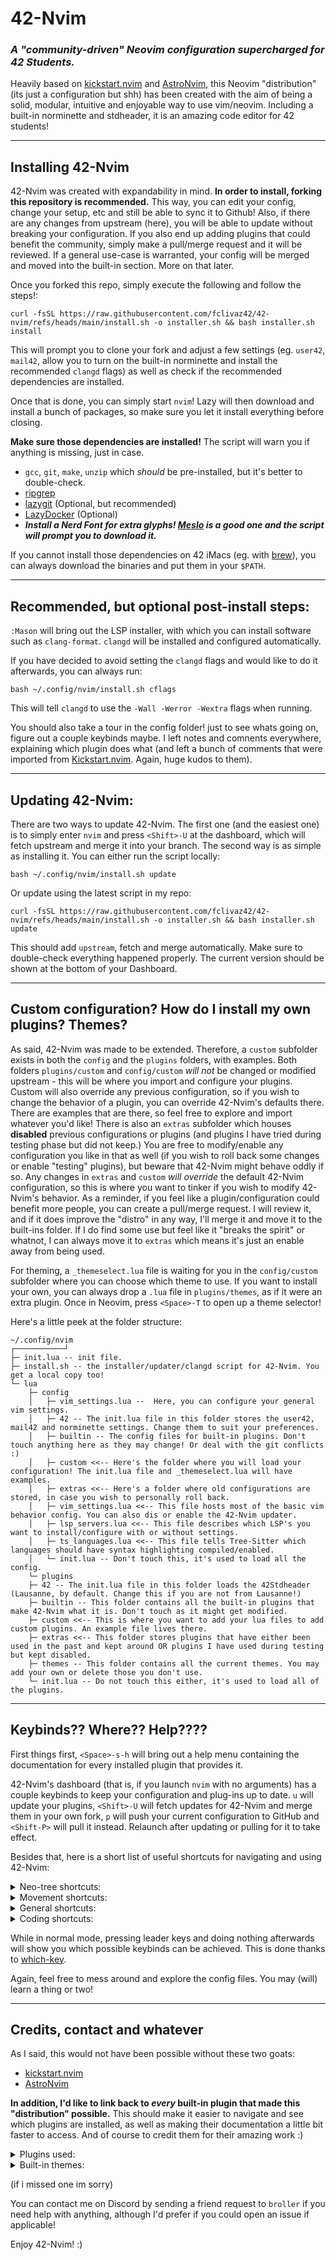 # 42-Nvim
### _A "community-driven" Neovim configuration supercharged for 42 Students._

Heavily based on [kickstart.nvim](https://github.com/nvim-lua/kickstart.nvim) and [AstroNvim](https://github.com/AstroNvim/AstroNvim), this Neovim "distribution" (its just a configuration but shh) has been created with the aim of being a solid, modular, intuitive and enjoyable way to use vim/neovim. Including a built-in norminette and stdheader, it is an amazing code editor for 42 students!

---
## Installing 42-Nvim
42-Nvim was created with expandability in mind. **In order to install, forking this repository is recommended.** This way, you can edit your config, change your setup, etc and still be able to sync it to Github! Also, if there are any changes from upstream (here), you will be able to update without breaking your configuration. If you also end up adding plugins that could benefit the community, simply make a pull/merge request and it will be reviewed. If a general use-case is warranted, your config will be merged and moved into the built-in section. More on that later.

Once you forked this repo, simply execute the following and follow the steps!:
```shell
curl -fsSL https://raw.githubusercontent.com/fclivaz42/42-nvim/refs/heads/main/install.sh -o installer.sh && bash installer.sh install
```

This will prompt you to clone your fork and adjust a few settings (eg. `user42`, `mail42`, allow you to turn on the built-in norminette and install the recommended `clangd` flags) as well as check if the recommended dependencies are installed.

Once that is done, you can simply start `nvim`! Lazy will then download and install a bunch of packages, so make sure you let it install everything before closing.

**Make sure those dependencies are installed!** The script will warn you if anything is missing, just in case.
- `gcc`, `git`, `make`, `unzip` which _should_ be pre-installed, but it's better to double-check.
- [ripgrep](https://github.com/BurntSushi/ripgrep)
- [lazygit](https://github.com/jesseduffield/lazygit) (Optional, but recommended)
- [LazyDocker](https://github.com/jesseduffield/lazydocker) (Optional)
- ***Install a Nerd Font for extra glyphs! [Meslo](https://github.com/ryanoasis/nerd-fonts/tree/master/patched-fonts/Meslo) is a good one and the script will prompt you to download it.***

If you cannot install those dependencies on 42 iMacs (eg. with [brew](https://github.com/kube/42homebrew)), you can always download the binaries and put them in your `$PATH`.

---
## Recommended, but optional post-install steps:
`:Mason` will bring out the LSP installer, with which you can install software such as `clang-format`. `clangd` will be installed and configured automatically.

If you have decided to avoid setting the `clangd` flags and would like to do it afterwards, you can always run:
```shell
bash ~/.config/nvim/install.sh cflags
```
This will tell `clangd` to use the `-Wall -Werror -Wextra` flags when running.

You should also take a tour in the config folder! just to see whats going on, figure out a couple keybinds maybe. I left notes and comnents everywhere, explaining which plugin does what (and left a bunch of comments that were imported from [Kickstart.nvim](https://github.com/nvim-lua/kickstart.nvim). Again, huge kudos to them).

---
## Updating 42-Nvim:
There are two ways to update 42-Nvim. The first one (and the easiest one) is to simply enter `nvim` and press `<Shift>-U` at the dashboard, which will fetch upstream and merge it into your branch.
The second way is as simple as installing it. You can either run the script locally:
```shell
bash ~/.config/nvim/install.sh update
```
Or update using the latest script in my repo:
```shell
curl -fsSL https://raw.githubusercontent.com/fclivaz42/42-nvim/refs/heads/main/install.sh -o installer.sh && bash installer.sh update
```
This should add `upstream`, fetch and merge automatically. Make sure to double-check everything happened properly. The current version should be shown at the bottom of your Dashboard.

---
## Custom configuration? How do I install my own plugins? Themes?
As said, 42-Nvim was made to be extended. Therefore, a `custom` subfolder exists in both the `config` and the `plugins` folders, with examples. Both folders `plugins/custom` and `config/custom` *will not* be changed or modified upstream - this will be where you import and configure your plugins. Custom will also override any previous configuration, so if you wish to change the behavior of a plugin, you can override 42-Nvim's defaults there. There are examples that are there, so feel free to explore and import whatever you'd like!
There is also an `extras` subfolder which houses **disabled** previous configurations or plugins (and plugins I have tried during testing phase but did not keep.) You are free to modify/enable any configuration you like in that as well (if you wish to roll back some changes or enable "testing" plugins), but beware that 42-Nvim might behave oddly if so.
Any changes in `extras` and `custom` *will override* the default 42-Nvim configuration, so this is where you want to tinker if you wish to modify 42-Nvim's behavior.
As a reminder, if you feel like a plugin/configuration could benefit more people, you can create a pull/merge request. I will review it, and if it does improve the "distro" in any way, I'll merge it and move it to the built-ins folder. If I do find some use but feel like it "breaks the spirit" or whatnot, I can always move it to `extras` which means it's just an enable away from being used.

For theming, a `_themeselect.lua` file is waiting for you in the `config/custom` subfolder where you can choose which theme to use. If you want to install your own, you can always drop a `.lua` file in `plugins/themes`, as if it were an extra plugin. Once in Neovim, press `<Space>-T` to open up a theme selector!

Here's a little peek at the folder structure:
```
~/.config/nvim
┌───────────┘
├─ init.lua -- init file.
├─ install.sh -- the installer/updater/clangd script for 42-Nvim. You get a local copy too!
└─ lua
    ├─ config
    │	├─ vim_settings.lua --  Here, you can configure your general vim settings.
    │	├─ 42 -- The init.lua file in this folder stores the user42, mail42 and norminette settings. Change them to suit your preferences.
    │	├─ builtin -- The config files for built-in plugins. Don't touch anything here as they may change! Or deal with the git conflicts :)
    │	├─ custom <<-- Here's the folder where you will load your configuration! The init.lua file and _themeselect.lua will have examples.
    │	├─ extras <<-- Here's a folder where old configurations are stored, in case you wish to personally roll back.
    │	├─ vim_settings.lua <<-- This file hosts most of the basic vim behavior config. You can also dis or enable the 42-Nvim updater.
    │	├─ lsp_servers.lua <<-- This file describes which LSP's you want to install/configure with or without settings.
    │	├─ ts_languages.lua <<-- This file tells Tree-Sitter which languages should have syntax highlighting compiled/enabled.
    │	└─ init.lua -- Don't touch this, it's used to load all the config.
    └─ plugins
	├─ 42 -- The init.lua file in this folder loads the 42Stdheader (Lausanne, by default. Change this if you are not from Lausanne!)
	├─ builtin -- This folder contains all the built-in plugins that make 42-Nvim what it is. Don't touch as it might get modified.
	├─ custom <<-- This is where you want to add your lua files to add custom plugins. An example file lives there.
	├─ extras <<-- This folder stores plugins that have either been used in the past and kept around OR plugins I have used during testing but kept disabled.
	├─ themes -- This folder contains all the current themes. You may add your own or delete those you don't use.
	└─ init.lua -- Do not touch this either, it's used to load all of the plugins.
```

---
## Keybinds?? Where?? Help????
First things first, `<Space>-s-h` will bring out a help menu containing the documentation for every installed plugin that provides it.

42-Nvim's dashboard (that is, if you launch `nvim` with no arguments) has a couple keybinds to keep your configuration and plug-ins up to date. `u` will update your plugins, `<Shift>-U` will fetch updates for 42-Nvim and merge them in your own fork, `p` will push your current configuration to GitHub and `<Shift-P>` will pull it instead. Relaunch after updating or pulling for it to take effect.

Besides that, here is a short list of useful shortcuts for navigating and using 42-Nvim:

<details><summary>Neo-tree shortcuts:</summary>

This section is the largest out of the bunch.
Keep in mind that most shortcuts only work when the cursor/focus is on Neo-Tree!

**Those keybinds are case-sensitive!**

| Keybind | Shortcut |
| :------ | :------- |
| `<CTRL>-h` | Toggle the Neo-Tree |
| `<CTRL>-d` | Toggle the Document Symbols pane |
| `<Space>` | Toggle folder (open/close) |
| `<Enter>` | Open file with widow picker |
| `<2-MouseL>` | Open file with widow picker |
| `<CTRL>-v` | Open selected file, splitting the selected buffer vertically |
| `<CTRL>-x` | Open selected file, splitting the selected buffer horizontally |
| `<CTRL>-k` | Add selected file/folder to Dashboard recents (can have up to 10) |
| `<Backspace>` | Navigate up a level (open parent directory) |
| `.` | Set folder as current working directory and focus to it |
| `w` | Open file when there is no buffer to split |
| `a` | Create file (supports BASH-like extension, eg `file.{c,h}pp` will create `file.cpp` and `file.hpp`) |
| `A` | Create folder |
| `c` | Copy to clipboard |
| `x` | Cut to clipboard |
| `p` | Paste from clipboard |
| `C` | Copy using a prompt |
| `m` | Move using a prompt |
| `r` | Rename file/folder |
| `d` | Delete file/folder |
| `R` | Refresh Neo-Tree |
| `H` | Toggle hidden files |
| `i` | Show file info |
| `P` | Preview file contents |
| `e` | Focus on filesystem |
| `b` | Focus on open buffers |
| `g` | Focus on git status |
| `>` | Switch to next source |
| `<` | Switch to prev source |

</details>

<details><summary>Movement shortcuts:</summary>

There are many more shortcuts, as shown by `which-key`, but here are a few of them.
`<CTRL>-W` is the leader combo for moving around. The next keybinds are case-insensitive.

| Keybind | Shortcut |
| :------ | :------- |
| `<CTRL>-W` | leader key to move around. |
| `<CTRL>-W-<Up>` | Move focus above. |
| `<CTRL>-W-<Left>` | Move focus to the left. |
| `<CTRL>-W-<Down>` | Move focus below. |
| `<CTRL>-W-<Right>` | Move focus to the right. |
| `<CTRL>-I` | Move focus above. |
| `<CTRL>-J` | Move focus to the left. |
| `<CTRL>-K` | Move focus below. |
| `<CTRL>-L` | Move focus to the right. |
| `<CTRL>-W-V` | Vertical split. |
| `<CTRL>-W-S` | Horizontal split. |
| `<CTRL>-W-Q` | Close active window. |

</details>

<details><summary>General shortcuts:</summary>

There are many more shortcuts, as shown by `which-key`, but here are a few of them.
`<Space>` is the leader key for many utilities. The next keybinds are case-insensitive.

| Keybind | Shortcut |
| :------ | :------- |
| `<Space>-<Space>` | Telescope into open buffers. |
| `<Space>-/` | Fuzzy search in current buffer. |
| `<Space>-?` | Telescope into recently opened files. |
| `<Space>-S-G` | Live Fuzzy Grep in current working directory. (my favourite!) |
| `<Space>-S-F` | Telescope into searching files. |
| `<Space>-S-H` | Telescope into searching help/documentation. |
| `<Space>-G-F` | Telescope search Git files. |
| `<Space>-L-G` | LazyGit interface. |
| `<Space>-L-D` | LazyDocker interface. |
| `<Space>-T` | Telescope into Themes. |

</details>

<details><summary>Coding shortcuts:</summary>

There are many more shortcuts, as shown by `which-key`, but here are a few of them.
`g` is the leader key for many coding shortcuts.

**Those keybinds are case-sensitive!**

| Keybind | Shortcut |
| :------ | :------- |
| `;-[` | Soft wrap mode (words wrap around) |
| `;-]` | Hard wrap mode (words do not wrap at all) |
| `;-\` | Switch line wrapping mode. |
| `g-c-c` | Toggle selection as line comment. |
| `g-b-c` | Toggle selection as block comment. |
| `g-c-A` | Insert comment at end of line. |
| `g-c-o` | Insert comment below. |
| `g-c-O` | Insert comment above. |
| `g-d` | Go to function definition. |
| `g-D` | Go to function declaration. |
| `g-I` | Go to function implementation. |
| `g-r` | Telescope every reference of a function. |
| `g-u` | Toggle selection to lowercase. |
| `g-U` | Toggle selection to uppercase. |
| `g-~` | Swap selection case. |
| `g-g` | Go to first line of document. |
| `g-i` | Go to last insertion. |
| `g-t` | Go to previous tab. |
| `g-T` | Go to next tab. |

There is a lot more to this so press `g` once and see what other keybinds you can use :)

</details>

While in normal mode, pressing leader keys and doing nothing afterwards will show you which possible keybinds can be achieved. This is done thanks to [which-key](https://github.com/folke/which-key.nvim).

Again, feel free to mess around and explore the config files. You may (will) learn a thing or two!

---
## Credits, contact and whatever
As I said, this would not have been possible without these two goats:
- [kickstart.nvim](https://github.com/nvim-lua/kickstart.nvim)
- [AstroNvim](https://github.com/AstroNvim/AstroNvim)

**In addition, I'd like to link back to *every* built-in plugin that made this "distribution" possible.** This should make it easier to navigate and see which plugins are installed, as well as making their documentation a little bit faster to access. And of course to credit them for their amazing work :)

<details><summary>Plugins used:</summary>

- [42 Header](https://github.com/42Paris/42header)
- [Norminette42](https://github.com/hardyrafael17/norminette42.nvim)
- [cmp_luasnip](https://github.com/saadparwaiz1/cmp_luasnip)
- [cmp-nvim-lsp](https://github.com/hrsh7th/cmp-nvim-lsp)
- [Comment.nvim](https://github.com/numToStr/Comment.nvim)
- [dashboard-nvim](https://github.com/nvimdev/dashboard-nvim)
- [fidget.nvim](https;//github.com/j-hui/fidget.nvim)
- [friendly-snippets](https://github.com/rafamadriz/friendly-snippets)
- [gitsigns.nvim](https://github.com/lewis6991/gitsigns.nvim)
- [image.nvim](https://github.com/3rd/image.nvim)
- [indent-blankline.nvim](https://github.com/lukas-reineke/indent-blankline.nvim)
- [lazydocker.nvim](https://github.com/crnvl96/lazydocker.nvim)
- [lazygit.nvim](https://github.com/kdheepak/lazygit.nvim)
- [Lazy.nvim](https://github.com/folke/lazy.nvim)
- [lualine.nvim](https://github.com/folke/nvim-lualine/lualine.nvim)
- [LuaSnip](https://github.com/L3MON4D3/LuaSnip)
- [mason-lspconfig.nvim](https://github.com/williamboman/mason-lspconfig.nvim)
- [mason.nvim](https://github.com/williamboman/mason.nvim)
- [neodev.nvim](https://github.com/folke/neodev.nvim)
- [neo-tree.nvim](https://github.com/nvim-neo-tree/neo-tree.nvim)
- [nui.nvim](https://github.com/MunifTanjim/nui.nvim)
- [nvim-autopairs](https://github.com/windwp/nvim-autopairs)
- [nvim-cmp](https://github.com/hrsh7th/nvim-cmp)
- [nvim-highlight-colors](https://github.com/brenoprata10/nvim-highlight-colors)
- [nvim-lspconfig](https://github.com/neovim/nvim-lspconfig)
- [nvim-lsp-notify](https://github.com/mrded/nvim-lsp-notify)
- [nvim-notify](https://github.com/rcarriga/nvim-notify)
- [nvim-treesitter](https://github.com/nvim-treesitter/nvim-treesitter)
- [nvim-treesitter-textobjects](https://github.com/nvim-treesitter/nvim-treesitter-textobjects)
- [nvim-web-devicons](https://github.com/nvim-tree/nvim-web-devicons)
- [nvim-window-picker](https://github.com/s1n7ax/nvim-window-picker)
- [plenary.nvim](https://github.com/nvim-lua/plenary.nvim)
- [telescope-fzf-native.nvim](https://github.com/nvim-telescope/telescope-fzf-native.nvim)
- [telescope.nvim](https://github.com/nvim-telescope/telescope.nvim)
- [telescope-ui-select.nvim](https://github.com/nvim-telescope/telescope-ui-select.nvim)
- [todo-comments.nvim](https://github.com/folke/todo-comments.nvim)
- [vim-fugitive](https://github.com/tpope/vim-fugitive)
- [vim-obsession](https://github.com/tpope/vim-obsession)
- [vim-surround](https://github.com/tpope/vim-surround)
- [which-key.nvim](https://github.com/folke/which-key.nvim)
- [wrapping.nvim](https://github.com/andrewferrier/wrapping.nvim)

</details>

<details><summary>Built-in themes:</summary>

- [AstroTheme](https://github.com/AstroNvim/astrotheme)
- [OneDark.nvim](https://github.com/navarasu/onedark.nvim)
- [NeoDark.nvim](https://github.com/VDuchauffour/neodark.nvim) -- RIP in piece little angle, you will be missed :(
- [Tokyo Night](https://github.com/folke/tokyonight.nvim)
- [Catppuccin](https://github.com/catppuccin/nvim)

</details>

(if i missed one im sorry)

You can contact me on Discord by sending a friend request to `broller` if you need help with anything, although I'd prefer if you could open an issue if applicable!

Enjoy 42-Nvim! :)

